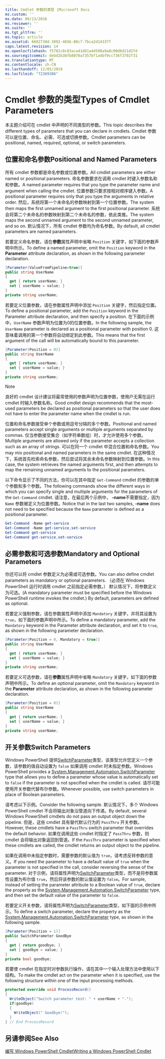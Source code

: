```yaml
---
title: Cmdlet 参数的类型 |Microsoft Docs
ms.custom: ''
ms.date: 09/13/2016
ms.reviewer: ''
ms.suite: ''
ms.tgt_pltfrm: ''
ms.topic: article
ms.assetid: 6602730d-3892-4656-80c7-7bca2d14337f
caps.latest.revision: 14
ms.openlocfilehash: f5781c0c03aca41d01a44598a9a8c00d6d21d2fd
ms.sourcegitcommit: debd2b38fb8070a7357bf1a4bf9cc736f3702f31
ms.translationtype: MT
ms.contentlocale: zh-CN
ms.lasthandoff: 12/05/2019
ms.locfileid: "72369306"
---
```

# <a name="types-of-cmdlet-parameters"></a><span data-ttu-id="503c4-102">Cmdlet 参数的类型</span><span class="sxs-lookup"><span data-stu-id="503c4-102">Types of Cmdlet Parameters</span></span>

<span data-ttu-id="503c4-103">本主题介绍可在 cmdlet 中声明的不同类型的参数。</span><span class="sxs-lookup"><span data-stu-id="503c4-103">This topic describes the different types of parameters that you can declare in cmdlets.</span></span> <span data-ttu-id="503c4-104">Cmdlet 参数可以是位置、命名、必需、可选或切换参数。</span><span class="sxs-lookup"><span data-stu-id="503c4-104">Cmdlet parameters can be positional, named, required, optional, or switch parameters.</span></span>

## <a name="positional-and-named-parameters"></a><span data-ttu-id="503c4-105">位置和命名参数</span><span class="sxs-lookup"><span data-stu-id="503c4-105">Positional and Named Parameters</span></span>

<span data-ttu-id="503c4-106">所有 cmdlet 参数都是命名参数或位置参数。</span><span class="sxs-lookup"><span data-stu-id="503c4-106">All cmdlet parameters are either named or positional parameters.</span></span> <span data-ttu-id="503c4-107">命名参数要求在调用 cmdlet 时键入参数名称和参数。</span><span class="sxs-lookup"><span data-stu-id="503c4-107">A named parameter requires that you type the parameter name and argument when calling the cmdlet.</span></span> <span data-ttu-id="503c4-108">位置参数只要求按相对顺序键入参数。</span><span class="sxs-lookup"><span data-stu-id="503c4-108">A positional parameter requires only that you type the arguments in relative order.</span></span> <span data-ttu-id="503c4-109">然后，系统将第一个未命名的参数映射到第一个位置参数。</span><span class="sxs-lookup"><span data-stu-id="503c4-109">The system then maps the first unnamed argument to the first positional parameter.</span></span> <span data-ttu-id="503c4-110">系统会将第二个未命名的参数映射到第二个未命名的参数，依此类推。</span><span class="sxs-lookup"><span data-stu-id="503c4-110">The system maps the second unnamed argument to the second unnamed parameter, and so on.</span></span> <span data-ttu-id="503c4-111">默认情况下，所有 cmdlet 参数均为命名参数。</span><span class="sxs-lookup"><span data-stu-id="503c4-111">By default, all cmdlet parameters are named parameters.</span></span>

<span data-ttu-id="503c4-112">若要定义命名参数，请在**参数**属性声明中省略 `Position` 关键字，如下面的参数声明中所示。</span><span class="sxs-lookup"><span data-stu-id="503c4-112">To define a named parameter, omit the `Position` keyword in the **Parameter** attribute declaration, as shown in the following parameter declaration.</span></span>

```csharp
[Parameter(ValueFromPipeline=true)]
public string UserName
{
  get { return userName; }
  set { userName = value; }
}
private string userName;
```

<span data-ttu-id="503c4-113">若要定义位置参数，请在参数属性声明中添加 `Position` 关键字，然后指定位置。</span><span class="sxs-lookup"><span data-stu-id="503c4-113">To define a positional parameter, add the `Position` keyword in the Parameter attribute declaration, and then specify a position.</span></span> <span data-ttu-id="503c4-114">在下面的示例中，`UserName` 参数声明为位置为0的位置参数。</span><span class="sxs-lookup"><span data-stu-id="503c4-114">In the following sample, the `UserName` parameter is declared as a positional parameter with position 0.</span></span> <span data-ttu-id="503c4-115">这意味着调用的第一个参数将自动绑定到此参数。</span><span class="sxs-lookup"><span data-stu-id="503c4-115">This means that the first argument of the call will be automatically bound to this parameter.</span></span>

```csharp
[Parameter(Position = 0)]
public string UserName
{
  get { return userName; }
  set { userName = value; }
}
private string userName;
```

> [!NOTE]
> <span data-ttu-id="503c4-116">良好的 cmdlet 设计建议将最常使用的参数声明为位置参数，使用户无需在运行 cmdlet 时输入参数名称。</span><span class="sxs-lookup"><span data-stu-id="503c4-116">Good cmdlet design recommends that the most-used parameters be declared as positional parameters so that the user does not have to enter the parameter name when the cmdlet is run.</span></span>

<span data-ttu-id="503c4-117">位置和命名参数接受单个参数或用逗号分隔的多个参数。</span><span class="sxs-lookup"><span data-stu-id="503c4-117">Positional and named parameters accept single arguments or multiple arguments separated by commas.</span></span> <span data-ttu-id="503c4-118">仅当参数接受集合（如字符串数组）时，才允许使用多个参数。</span><span class="sxs-lookup"><span data-stu-id="503c4-118">Multiple arguments are allowed only if the parameter accepts a collection such as an array of strings.</span></span> <span data-ttu-id="503c4-119">可以在同一个 cmdlet 中混合位置和命名参数。</span><span class="sxs-lookup"><span data-stu-id="503c4-119">You may mix positional and named parameters in the same cmdlet.</span></span> <span data-ttu-id="503c4-120">在这种情况下，系统首先检索命名参数，然后尝试将其余未命名参数映射到位置参数。</span><span class="sxs-lookup"><span data-stu-id="503c4-120">In this case, the system retrieves the named arguments first, and then attempts to map the remaining unnamed arguments to the positional parameters.</span></span>

<span data-ttu-id="503c4-121">以下命令显示了不同的方法，你可以在其中指定 `Get-Command` cmdlet 的参数的单个参数和多个参数。</span><span class="sxs-lookup"><span data-stu-id="503c4-121">The following commands show the different ways in which you can specify single and multiple arguments for the parameters of the `Get-Command` cmdlet.</span></span> <span data-ttu-id="503c4-122">请注意，在最后两个示例中， **-name**不需要指定，因为 `Name` 参数被定义为位置参数。</span><span class="sxs-lookup"><span data-stu-id="503c4-122">Notice that in the last two samples, **-name** does not need to be specified because the `Name` parameter is defined as a positional parameter.</span></span>

```powershell
Get-Command -Name get-service
Get-Command -Name get-service,set-service
Get-Command get-service
Get-Command get-service,set-service
```

## <a name="mandatory-and-optional-parameters"></a><span data-ttu-id="503c4-123">必需参数和可选参数</span><span class="sxs-lookup"><span data-stu-id="503c4-123">Mandatory and Optional Parameters</span></span>

<span data-ttu-id="503c4-124">你还可以将 cmdlet 参数定义为必需或可选参数。</span><span class="sxs-lookup"><span data-stu-id="503c4-124">You can also define cmdlet parameters as mandatory or optional parameters.</span></span> <span data-ttu-id="503c4-125">（必须在 Windows PowerShell 运行时调用 cmdlet 之前指定必需参数。） 默认情况下，将参数定义为可选。</span><span class="sxs-lookup"><span data-stu-id="503c4-125">(A mandatory parameter must be specified before the Windows PowerShell runtime invokes the cmdlet.)  By default, parameters are defined as optional.</span></span>

<span data-ttu-id="503c4-126">若要定义强制参数，请在参数属性声明中添加 `Mandatory` 关键字，并将其设置为 `true`，如下面的参数声明中所示。</span><span class="sxs-lookup"><span data-stu-id="503c4-126">To define a mandatory parameter, add the `Mandatory` keyword in the Parameter attribute declaration, and set it to `true`, as shown in the following parameter declaration.</span></span>

```csharp
[Parameter(Position = 0, Mandatory = true)]
public string UserName
{
  get { return userName; }
  set { userName = value; }
}
private string userName;
```

<span data-ttu-id="503c4-127">若要定义可选参数，请在**参数**属性声明中省略 `Mandatory` 关键字，如下面的参数声明中所示。</span><span class="sxs-lookup"><span data-stu-id="503c4-127">To define an optional parameter, omit the `Mandatory` keyword in the **Parameter** attribute declaration, as shown in the following parameter declaration.</span></span>

```csharp
[Parameter(Position = 0)]
public string UserName
{
  get { return userName; }
  set { userName = value; }
}
private string userName;
```

## <a name="switch-parameters"></a><span data-ttu-id="503c4-128">开关参数</span><span class="sxs-lookup"><span data-stu-id="503c4-128">Switch Parameters</span></span>

<span data-ttu-id="503c4-129">Windows PowerShell 提供[SwitchParameter](/dotnet/api/System.Management.Automation.SwitchParameter)类型，该类型允许您定义一个参数，该参数的值自动设置为 `false` 如果调用 cmdlet 时未指定参数。</span><span class="sxs-lookup"><span data-stu-id="503c4-129">Windows PowerShell provides a [System.Management.Automation.SwitchParameter](/dotnet/api/System.Management.Automation.SwitchParameter) type that allows you to define a parameter whose value is automatically set to `false` if the parameter is not specified when the cmdlet is called.</span></span> <span data-ttu-id="503c4-130">请尽可能使用开关参数代替布尔参数。</span><span class="sxs-lookup"><span data-stu-id="503c4-130">Whenever possible, use switch parameters in place of Boolean parameters.</span></span>

<span data-ttu-id="503c4-131">请考虑以下示例。</span><span class="sxs-lookup"><span data-stu-id="503c4-131">Consider the following sample.</span></span> <span data-ttu-id="503c4-132">默认情况下，多个 Windows PowerShell cmdlet 不会将输出对象沿管道向下传递。</span><span class="sxs-lookup"><span data-stu-id="503c4-132">By default, several Windows PowerShell cmdlets do not pass an output object down the pipeline.</span></span> <span data-ttu-id="503c4-133">但是，这些 cmdlet 具有替代默认行为的 `PassThru` 开关参数。</span><span class="sxs-lookup"><span data-stu-id="503c4-133">However, these cmdlets have a `PassThru` switch parameter that overrides the default behavior.</span></span> <span data-ttu-id="503c4-134">如果在调用这些 cmdlet 时指定了 `PassThru` 参数，则 cmdlet 会将输出对象返回到管道。</span><span class="sxs-lookup"><span data-stu-id="503c4-134">If the `PassThru` parameter is specified when these cmdlets are called, the cmdlet returns an output object to the pipeline.</span></span>

<span data-ttu-id="503c4-135">如果在调用中未指定参数时，需要参数的默认值为 `true`，请考虑反转参数的意义。</span><span class="sxs-lookup"><span data-stu-id="503c4-135">If you need the parameter to have a default value of `true` when the parameter is not specified in the call, consider reversing the sense of the parameter.</span></span> <span data-ttu-id="503c4-136">对于示例，请将属性声明为[SwitchParameter](/dotnet/api/System.Management.Automation.SwitchParameter)类型，而不是将参数属性设置为布尔值 `true`，然后将该参数的默认值设置为 `false`。</span><span class="sxs-lookup"><span data-stu-id="503c4-136">For sample, instead of setting the parameter attribute to a Boolean value of `true`, declare the property as the [System.Management.Automation.SwitchParameter](/dotnet/api/System.Management.Automation.SwitchParameter) type, and then set the default value of the parameter to `false`.</span></span>

<span data-ttu-id="503c4-137">若要定义开关参数，请将属性声明为[SwitchParameter](/dotnet/api/System.Management.Automation.SwitchParameter)类型，如下面的示例中所示。</span><span class="sxs-lookup"><span data-stu-id="503c4-137">To define a switch parameter, declare the property as the [System.Management.Automation.SwitchParameter](/dotnet/api/System.Management.Automation.SwitchParameter) type, as shown in the following sample.</span></span>

```csharp
[Parameter(Position = 1)]
public SwitchParameter GoodBye
{
  get { return goodbye; }
  set { goodbye = value; }
}
private bool goodbye;
```

<span data-ttu-id="503c4-138">若要使 cmdlet 在指定时对参数执行操作，请在其中一个输入处理方法中使用以下结构。</span><span class="sxs-lookup"><span data-stu-id="503c4-138">To make the cmdlet act on the parameter when it is specified, use the following structure within one of the input processing methods.</span></span>

```csharp
protected override void ProcessRecord()
{
  WriteObject("Switch parameter test: " + userName + ".");
  if(goodbye)
  {
    WriteObject(" Goodbye!");
  }
} // End ProcessRecord
```

## <a name="see-also"></a><span data-ttu-id="503c4-139">另请参阅</span><span class="sxs-lookup"><span data-stu-id="503c4-139">See Also</span></span>

[<span data-ttu-id="503c4-140">编写 Windows PowerShell Cmdlet</span><span class="sxs-lookup"><span data-stu-id="503c4-140">Writing a Windows PowerShell Cmdlet</span></span>](./writing-a-windows-powershell-cmdlet.md)
